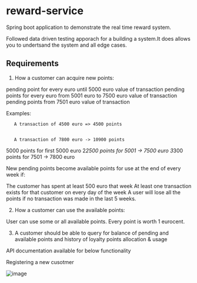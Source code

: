 # reward-service 

Spring boot application to demonstrate the real time reward system. 

Followed data driven testing apporach for a building a system.It does allows you to undertsand the system and all edge cases.

## Requirements

1. How a customer can acquire new points:


pending point for every euro until 5000 euro value of transaction
pending points for every euro from 5001 euro to 7500 euro value of transaction
pending points from 7501 euro value of transaction

Examples:

       A transaction of 4500 euro => 4500 points


       A transaction of 7800 euro -> 10900 points

5000 points for first 5000 euro
2*2500 points for 5001 -> 7500 euro
3*300 points for 7501 -> 7800 euro 

New pending points become available points for use at the end of every week if:

The customer has spent at least 500 euro that week
At least one transaction exists for that customer on every day of the week
A user will lose all the points if no transaction was made in the last 5 weeks.

2. How a customer can use the available points:

User can use some or all available points. Every point is worth 1 eurocent.

3. A customer should be able to query for balance of pending and available points and history of loyalty points allocation & usage   



API documentation available for below functionality

Registering a new cusotmer 

![image](https://user-images.githubusercontent.com/11241862/183064132-256d5235-e8de-4aae-8615-17b151ee9c75.png)






